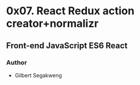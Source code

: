 # 0x07. React Redux action creator+normalizr
## Front-end JavaScript ES6 React 

### Author
- Gilbert Segakweng
